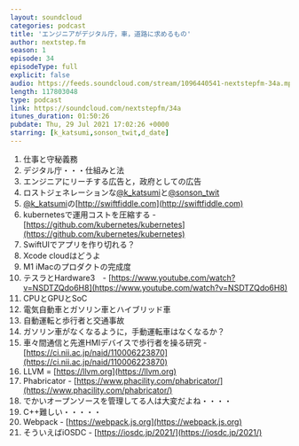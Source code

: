 ```yaml
---
layout: soundcloud
categories: podcast
title: 'エンジニアがデジタル庁，車，道路に求めるもの'
author: nextstep.fm
season: 1
episode: 34
episodeType: full
explicit: false
audio: https://feeds.soundcloud.com/stream/1096440541-nextstepfm-34a.mp3
length: 117803048
type: podcast
link: https://soundcloud.com/nextstepfm/34a
itunes_duration: 01:50:26
pubdate: Thu, 29 Jul 2021 17:02:26 +0000
starring: [k_katsumi,sonson_twit,d_date]
---
```


1. 仕事と守秘義務
2. デジタル庁・・・仕組みと法
3. エンジニアにリーチする広告と，政府としての広告
4. ロストジェネレーションな[@k_katsumi](https://twitter.com/@k_katsumi)と[@sonson_twit](https://twitter.com/@sonson_twit)
5. [@k_katsumi](https://twitter.com/@k_katsumi)の[http://swiftfiddle.com](http://swiftfiddle.com)
6. kubernetesで運用コストを圧縮する - [https://github.com/kubernetes/kubernetes](https://github.com/kubernetes/kubernetes)
7. SwiftUIでアプリを作り切れる？
8. Xcode cloudはどうよ
9. M1 iMacのプロダクトの完成度
10. テスラとHardware3　- [https://www.youtube.com/watch?v=NSDTZQdo6H8](https://www.youtube.com/watch?v=NSDTZQdo6H8)
11. CPUとGPUとSoC
12. 電気自動車とガソリン車とハイブリッド車
13. 自動運転と歩行者と交通事故
14. ガソリン車がなくなるように，手動運転車はなくなるか？
15. 車々間通信と先進HMIデバイスで歩行者を操る研究 - [https://ci.nii.ac.jp/naid/110006223870](https://ci.nii.ac.jp/naid/110006223870)
16. LLVM = [https://llvm.org](https://llvm.org)
17. Phabricator - [https://www.phacility.com/phabricator/](https://www.phacility.com/phabricator/)
18. でかいオープンソースを管理してる人は大変だよね・・・・
19. C++難しい・・・・・
20. Webpack - [https://webpack.js.org](https://webpack.js.org)
21. そういえばiOSDC - [https://iosdc.jp/2021/](https://iosdc.jp/2021/)
